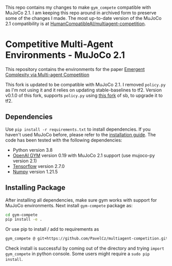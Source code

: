 This repo contains my changes to make `gym_compete` compatible with MuJoCo 2.1. I am keeping this repo around in archived form to preserve some of the changes I made. The most up-to-date version of the MuJoCo 2.1 compatibility is at [HumanCompatibleAI/multiagent-competition](https://github.com/HumanCompatibleAI/multiagent-competition/tree/mujoco21).

# Competitive Multi-Agent Environments - MuJoCo 2.1

This repository contains the environments for the paper [Emergent Complexity via Multi-agent Competition](https://arxiv.org/abs/1710.03748)

This fork is updated to be compatible with MuJoCo 2.1.
I removed `policy.py` as I'm not using it and it relies on updating stable-baselines to tf2.
Version v0.1.0 of this fork, supports `policy.py` using [this fork](https://github.com/PavelCz/stable-baselines-tf2.git) of sb, to upgrade it to tf2.

## Dependencies
Use `pip install -r requirements.txt` to install dependencies. If you haven't used MuJoCo before, please refer to the [installation guide](https://github.com/openai/mujoco-py).
The code has been tested with the following dependencies:
* Python version 3.8
* [OpenAI GYM](https://github.com/openai/gym) version 0.19 with MuJoCo 2.1 support (use mujoco-py version 2.1)
* [Tensorflow](https://www.tensorflow.org/versions/r1.1/install/) version 2.7.0
* [Numpy](https://scipy.org/install.html) version 1.21.5

## Installing Package
After installing all dependencies, make sure gym works with support for MuJoCo environments.
Next install `gym-compete` package as:
```bash
cd gym-compete
pip install -e .
```

Or use pip to install / add to requirements as
```bash
gym_compete @ git+https://github.com/PavelCz/multiagent-competition.git@v0.2.1
```
Check install is successful by coming out of the directory and trying `import gym_compete` in python console. Some users might require a `sudo pip install`.

